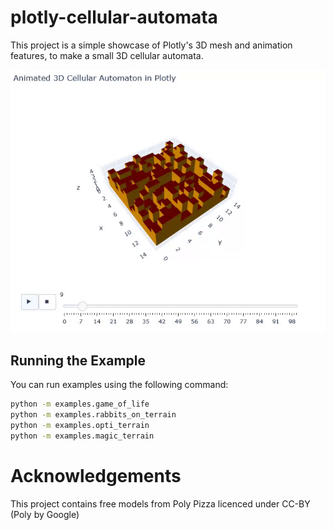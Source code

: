 # plotly-cellular-automata
This project is a simple showcase of Plotly's 3D mesh and animation features, to make a small 3D cellular automata.

![Demo Animation](demo.gif)  

## Running the Example
You can run examples using the following command:

```bash
python -m examples.game_of_life
python -m examples.rabbits_on_terrain
python -m examples.opti_terrain
python -m examples.magic_terrain
```

# Acknowledgements
This project contains free models from Poly Pizza licenced under CC-BY (Poly by Google)